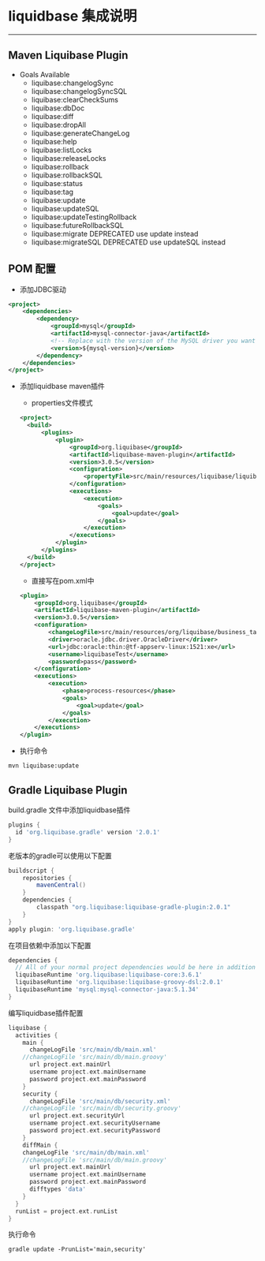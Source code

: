 # liquidbase 集成说明

--------

## Maven Liquibase Plugin

- Goals Available
  - liquibase:changelogSync
  - liquibase:changelogSyncSQL
  - liquibase:clearCheckSums
  - liquibase:dbDoc
  - liquibase:diff
  - liquibase:dropAll
  - liquibase:generateChangeLog
  - liquibase:help
  - liquibase:listLocks
  - liquibase:releaseLocks
  - liquibase:rollback
  - liquibase:rollbackSQL
  - liquibase:status
  - liquibase:tag
  - liquibase:update
  - liquibase:updateSQL
  - liquibase:updateTestingRollback
  - liquibase:futureRollbackSQL
  - liquibase:migrate DEPRECATED use update instead
  - liquibase:migrateSQL DEPRECATED use updateSQL instead

## POM 配置

- 添加JDBC驱动

```xml
<project>
    <dependencies>
        <dependency>
            <groupId>mysql</groupId>
            <artifactId>mysql-connector-java</artifactId>
            <!-- Replace with the version of the MySQL driver you want to use -->
            <version>${mysql-version}</version>
        </dependency>
    </dependencies>
</project>
```

- 添加liquidbase maven插件
  - properties文件模式 

  ```xml
  <project>
    <build>
        <plugins>
            <plugin>
                <groupId>org.liquibase</groupId>
                <artifactId>liquibase-maven-plugin</artifactId>
                <version>3.0.5</version>
                <configuration>
                    <propertyFile>src/main/resources/liquibase/liquibase.properties</propertyFile>
                </configuration>
                <executions>
                    <execution>
                        <goals>
                            <goal>update</goal>
                        </goals>
                    </execution>
                </executions>
            </plugin>
        </plugins>
    </build>
  </project>
  ```

  - 直接写在pom.xml中

  ```xml
  <plugin>
      <groupId>org.liquibase</groupId>
      <artifactId>liquibase-maven-plugin</artifactId>
      <version>3.0.5</version>
      <configuration>
          <changeLogFile>src/main/resources/org/liquibase/business_table.xml</changeLogFile>
          <driver>oracle.jdbc.driver.OracleDriver</driver>
          <url>jdbc:oracle:thin:@tf-appserv-linux:1521:xe</url>
          <username>liquibaseTest</username>
          <password>pass</password>
      </configuration>
      <executions>
          <execution>
              <phase>process-resources</phase>
              <goals>
                  <goal>update</goal>
              </goals>
          </execution>
      </executions>
  </plugin>
  ```

- 执行命令

```shell
mvn liquibase:update
```

## Gradle Liquibase Plugin

build.gradle 文件中添加liquidbase插件

```groovy
plugins {
  id 'org.liquibase.gradle' version '2.0.1'
}
```

老版本的gradle可以使用以下配置

```groovy
buildscript {
    repositories {
        mavenCentral()
    }
    dependencies {
        classpath "org.liquibase:liquibase-gradle-plugin:2.0.1"
    }
}
apply plugin: 'org.liquibase.gradle'
```

在项目依赖中添加以下配置

```groovy
dependencies {
  // All of your normal project dependencies would be here in addition to...
  liquibaseRuntime 'org.liquibase:liquibase-core:3.6.1'
  liquibaseRuntime 'org.liquibase:liquibase-groovy-dsl:2.0.1'
  liquibaseRuntime 'mysql:mysql-connector-java:5.1.34'
}
```

编写liquidbase插件配置

```groovy
liquibase {
  activities {
    main {
      changeLogFile 'src/main/db/main.xml'
    //changeLogFile 'src/main/db/main.groovy'
      url project.ext.mainUrl
      username project.ext.mainUsername
      password project.ext.mainPassword
    }
    security {
      changeLogFile 'src/main/db/security.xml'
    //changeLogFile 'src/main/db/security.groovy'
      url project.ext.securityUrl
      username project.ext.securityUsername
      password project.ext.securityPassword
    }
    diffMain {
    changeLogFile 'src/main/db/main.xml'      
    //changeLogFile 'src/main/db/main.groovy'
      url project.ext.mainUrl
      username project.ext.mainUsername
      password project.ext.mainPassword
      difftypes 'data'
    }
  }
  runList = project.ext.runList
}
```

执行命令

```shell
gradle update -PrunList='main,security'
```